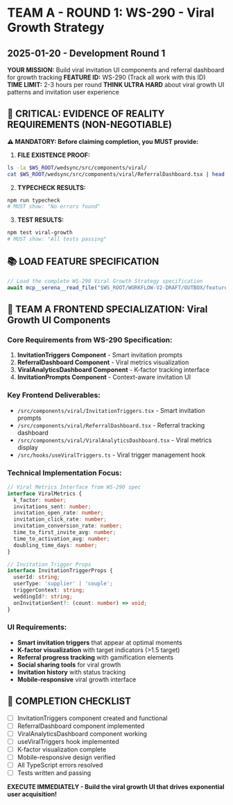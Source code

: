 # TEAM A - ROUND 1: WS-290 - Viral Growth Strategy
## 2025-01-20 - Development Round 1

**YOUR MISSION:** Build viral invitation UI components and referral dashboard for growth tracking
**FEATURE ID:** WS-290 (Track all work with this ID)  
**TIME LIMIT:** 2-3 hours per round
**THINK ULTRA HARD** about viral growth UI patterns and invitation user experience

## 🚨 CRITICAL: EVIDENCE OF REALITY REQUIREMENTS (NON-NEGOTIABLE)

**⚠️ MANDATORY: Before claiming completion, you MUST provide:**

1. **FILE EXISTENCE PROOF:**
```bash
ls -la $WS_ROOT/wedsync/src/components/viral/
cat $WS_ROOT/wedsync/src/components/viral/ReferralDashboard.tsx | head -20
```

2. **TYPECHECK RESULTS:**
```bash
npm run typecheck
# MUST show: "No errors found"
```

3. **TEST RESULTS:**
```bash
npm test viral-growth
# MUST show: "All tests passing"
```

## 📚 LOAD FEATURE SPECIFICATION
```typescript
// Load the complete WS-290 Viral Growth Strategy specification
await mcp__serena__read_file("$WS_ROOT/WORKFLOW-V2-DRAFT/OUTBOX/feature-designer/WS-290-viral-growth-strategy-technical.md");
```

## 🎯 TEAM A FRONTEND SPECIALIZATION: Viral Growth UI Components

### Core Requirements from WS-290 Specification:
1. **InvitationTriggers Component** - Smart invitation prompts 
2. **ReferralDashboard Component** - Viral metrics visualization
3. **ViralAnalyticsDashboard Component** - K-factor tracking interface
4. **InvitationPrompts Component** - Context-aware invitation UI

### Key Frontend Deliverables:
- `/src/components/viral/InvitationTriggers.tsx` - Smart invitation prompts
- `/src/components/viral/ReferralDashboard.tsx` - Referral tracking dashboard  
- `/src/components/viral/ViralAnalyticsDashboard.tsx` - Viral metrics display
- `/src/hooks/useViralTriggers.ts` - Viral trigger management hook

### Technical Implementation Focus:
```typescript
// Viral Metrics Interface from WS-290 spec
interface ViralMetrics {
  k_factor: number;
  invitations_sent: number;
  invitation_open_rate: number;
  invitation_click_rate: number;  
  invitation_conversion_rate: number;
  time_to_first_invite_avg: number;
  time_to_activation_avg: number;
  doubling_time_days: number;
}

// Invitation Trigger Props
interface InvitationTriggerProps {
  userId: string;
  userType: 'supplier' | 'couple';
  triggerContext: string;
  weddingId?: string;
  onInvitationSent?: (count: number) => void;
}
```

### UI Requirements:
- **Smart invitation triggers** that appear at optimal moments
- **K-factor visualization** with target indicators (>1.5 target)
- **Referral progress tracking** with gamification elements  
- **Social sharing tools** for viral growth
- **Invitation history** with status tracking
- **Mobile-responsive** viral growth interface

## 🏁 COMPLETION CHECKLIST
- [ ] InvitationTriggers component created and functional
- [ ] ReferralDashboard component implemented  
- [ ] ViralAnalyticsDashboard component working
- [ ] useViralTriggers hook implemented
- [ ] K-factor visualization complete
- [ ] Mobile-responsive design verified
- [ ] All TypeScript errors resolved
- [ ] Tests written and passing

**EXECUTE IMMEDIATELY - Build the viral growth UI that drives exponential user acquisition!**

